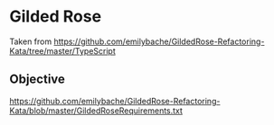 # Gilded Rose

Taken from https://github.com/emilybache/GildedRose-Refactoring-Kata/tree/master/TypeScript

## Objective

https://github.com/emilybache/GildedRose-Refactoring-Kata/blob/master/GildedRoseRequirements.txt
